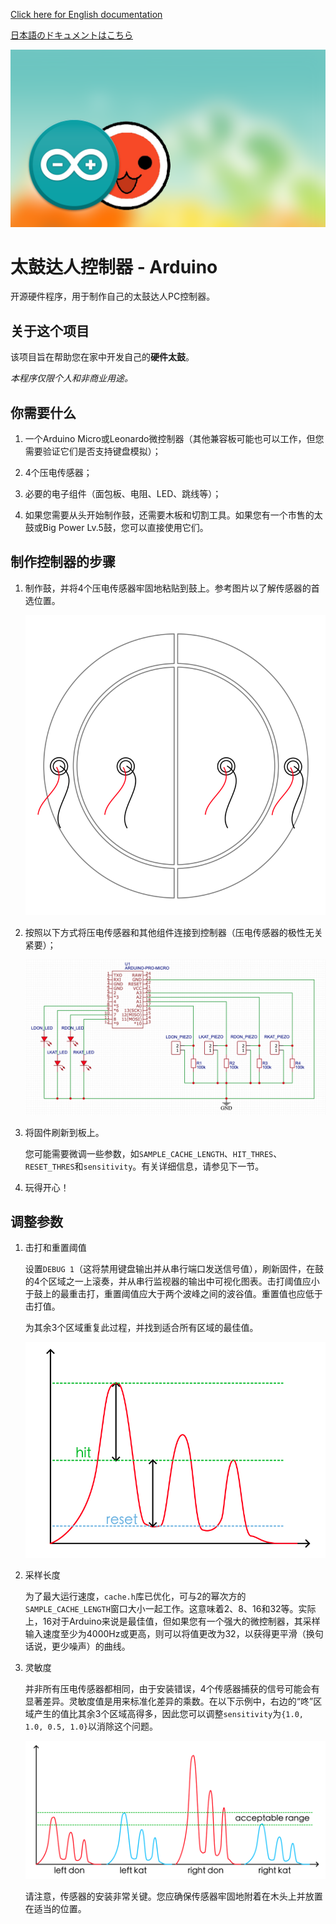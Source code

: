 [Click here for English documentation](README.md)

[日本語のドキュメントはこちら](README_ja-JP.md)

![Taiko Drum Controller](./images/banner-taiko.png)

# 太鼓达人控制器 - Arduino

开源硬件程序，用于制作自己的太鼓达人PC控制器。

## 关于这个项目

该项目旨在帮助您在家中开发自己的**硬件太鼓**。

*本程序仅限个人和非商业用途。*

## 你需要什么

1. 一个Arduino Micro或Leonardo微控制器（其他兼容板可能也可以工作，但您需要验证它们是否支持键盘模拟）；
   
2. 4个压电传感器；
   
3. 必要的电子组件（面包板、电阻、LED、跳线等）；
   
4. 如果您需要从头开始制作鼓，还需要木板和切割工具。如果您有一个市售的太鼓或Big Power Lv.5鼓，您可以直接使用它们。

## 制作控制器的步骤

1. 制作鼓，并将4个压电传感器牢固地粘贴到鼓上。参考图片以了解传感器的首选位置。
   
   ![控制器方案](./images/piezo_locations.png)

2. 按照以下方式将压电传感器和其他组件连接到控制器（压电传感器的极性无关紧要）；
   
   ![控制器方案](./images/scheme.png)

3. 将固件刷新到板上。
   
   您可能需要微调一些参数，如`SAMPLE_CACHE_LENGTH`、`HIT_THRES`、`RESET_THRES`和`sensitivity`。有关详细信息，请参见下一节。

4. 玩得开心！

## 调整参数

1. 击打和重置阈值
   
   设置`DEBUG 1`（这将禁用键盘输出并从串行端口发送信号值），刷新固件，在鼓的4个区域之一上滚奏，并从串行监视器的输出中可视化图表。击打阈值应小于鼓上的最重击打，重置阈值应大于两个波峰之间的波谷值。重置值也应低于击打值。
   
   为其余3个区域重复此过程，并找到适合所有区域的最佳值。

   ![控制器方案](./images/tune_hit_reset.png)

2. 采样长度
   
   为了最大运行速度，`cache.h`库已优化，可与2的幂次方的`SAMPLE_CACHE_LENGTH`窗口大小一起工作。这意味着2、8、16和32等。实际上，16对于Arduino来说是最佳值，但如果您有一个强大的微控制器，其采样输入速度至少为4000Hz或更高，则可以将值更改为32，以获得更平滑（换句话说，更少噪声）的曲线。

3. 灵敏度
   
   并非所有压电传感器都相同，由于安装错误，4个传感器捕获的信号可能会有显著差异。灵敏度值是用来标准化差异的乘数。在以下示例中，右边的“咚”区域产生的值比其余3个区域高得多，因此您可以调整`sensitivity`为`{1.0, 1.0, 0.5, 1.0}`以消除这个问题。

   ![控制器方案](./images/tune_sensitivities.png)

   请注意，传感器的安装非常关键。您应确保传感器牢固地附着在木头上并放置在适当的位置。
